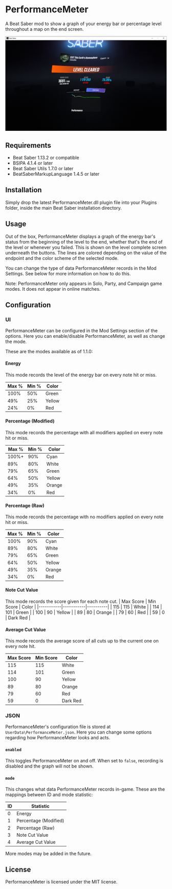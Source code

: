 ﻿# PerformanceMeter
A Beat Saber mod to show a graph of your energy bar or percentage level throughout a map on the end screen.

![Image](screenshot.png)

## Requirements
* Beat Saber 1.13.2 or compatible
* BSIPA 4.1.4 or later
* Beat Saber Utils 1.7.0 or later
* BeatSaberMarkupLanguage 1.4.5 or later

## Installation
Simply drop the latest PerformanceMeter.dll plugin file into your Plugins folder, inside the main Beat Saber installation directory.

## Usage
Out of the box, PerformanceMeter displays a graph of the energy bar's status from the beginning of the level to the end, whether that's the end of the level or whenever you failed. This is shown on the level complete screen underneath the buttons. The lines are colored depending on the value of the endpoint and the color scheme of the selected mode.

You can change the type of data PerformanceMeter records in the Mod Settings. See below for more information on how to do this.

Note: PerformanceMeter only appears in Solo, Party, and Campaign game modes. It does not appear in online matches.

## Configuration
### UI
PerformanceMeter can be configured in the Mod Settings section of the options. Here you can enable/disable PerformanceMeter, as well as change the mode.

These are the modes available as of 1.1.0:

#### Energy
This mode records the level of the energy bar on every note hit or miss.

| Max % | Min % | Color  |
|-------|-------|--------|
| 100%  | 50%   | Green  |
| 49%   | 25%   | Yellow |
| 24%   | 0%    | Red    |

#### Percentage (Modified)
This mode records the percentage with all modifiers applied on every note hit or miss.

| Max % | Min % | Color  |
|-------|-------|--------|
| 100%+ | 90%   | Cyan   |
| 89%   | 80%   | White  |
| 79%   | 65%   | Green  |
| 64%   | 50%   | Yellow |
| 49%   | 35%   | Orange |
| 34%   | 0%    | Red    |

#### Percentage (Raw)
This mode records the percentage with no modifiers applied on every note hit or miss.

| Max % | Min % | Color  |
|-------|-------|--------|
| 100%  | 90%   | Cyan   |
| 89%   | 80%   | White  |
| 79%   | 65%   | Green  |
| 64%   | 50%   | Yellow |
| 49%   | 35%   | Orange |
| 34%   | 0%    | Red    |

#### Note Cut Value
This mode records the score given for each note cut.
| Max Score | Min Score | Color    |
|-----------|-----------|----------|
| 115       | 115       | White    |
| 114       | 101       | Green    |
| 100       | 90        | Yellow   |
| 89        | 80        | Orange   |
| 79        | 60        | Red      |
| 59        | 0         | Dark Red |

#### Average Cut Value
This mode records the average score of all cuts up to the current one on every note hit.

| Max Score | Min Score | Color    |
|-----------|-----------|----------|
| 115       | 115       | White    |
| 114       | 101       | Green    |
| 100       | 90        | Yellow   |
| 89        | 80        | Orange   |
| 79        | 60        | Red      |
| 59        | 0         | Dark Red |

### JSON
PerformanceMeter's configuration file is stored at `UserData\PerformanceMeter.json`. Here you can change some options regarding how PerformanceMeter looks and acts.

#### `enabled`
This toggles PerformanceMeter on and off. When set to `false`, recording is disabled and the graph will not be shown.

#### `mode`
This changes what data PerformanceMeter records in-game. These are the mappings between ID and mode statistic:

| ID | Statistic             |
|----|-----------------------|
| 0  | Energy                |
| 1  | Percentage (Modified) |
| 2  | Percentage (Raw)      |
| 3  | Note Cut Value        |
| 4  | Average Cut Value     |

More modes may be added in the future.

## License
PerformanceMeter is licensed under the MIT license.